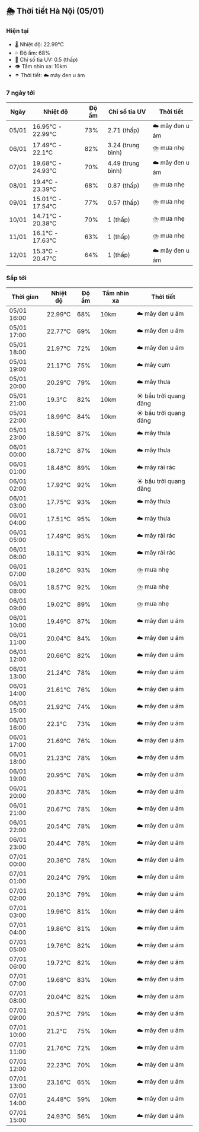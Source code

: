 ## 🌦️ Thời tiết Hà Nội (05/01)

### Hiện tại

- 🌡️ Nhiệt độ: 22.99℃
- 💦 Độ ẩm: 68%
- 🌟 Chỉ số tia UV: 0.5 (thấp)
- 👁️ Tầm nhìn xa: 10km
- ☂️ Thời tiết: ☁️ mây đen u ám

### 7 ngày tới

| Ngày | Nhiệt độ | Độ ẩm | Chỉ số tia UV | Thời tiết |
| --- | --- | --- | --- | --- |
| 05/01 | 16.95℃ - 22.99℃ | 73% | 2.71 (thấp) | ☁️ mây đen u ám |
| 06/01 | 17.49℃ - 22.1℃ | 82% | 3.24 (trung bình) | ⛈️ mưa nhẹ |
| 07/01 | 19.68℃ - 24.93℃ | 70% | 4.49 (trung bình) | ☁️ mây đen u ám |
| 08/01 | 19.4℃ - 23.39℃ | 68% | 0.87 (thấp) | ⛈️ mưa nhẹ |
| 09/01 | 15.01℃ - 17.54℃ | 77% | 0.57 (thấp) | ⛈️ mưa nhẹ |
| 10/01 | 14.71℃ - 20.38℃ | 70% | 1 (thấp) | ⛈️ mưa nhẹ |
| 11/01 | 16.1℃ - 17.63℃ | 63% | 1 (thấp) | ⛈️ mưa nhẹ |
| 12/01 | 15.3℃ - 20.47℃ | 64% | 1 (thấp) | ☁️ mây đen u ám |

### Sắp tới

| Thời gian | Nhiệt độ | Độ ẩm | Tầm nhìn xa | Thời tiết |
| --- | --- | --- | --- | --- |
| 05/01 16:00 | 22.99℃ | 68% | 10km | ☁️ mây đen u ám |
| 05/01 17:00 | 22.77℃ | 69% | 10km | ☁️ mây đen u ám |
| 05/01 18:00 | 21.97℃ | 72% | 10km | ☁️ mây đen u ám |
| 05/01 19:00 | 21.17℃ | 75% | 10km | ☁️ mây cụm |
| 05/01 20:00 | 20.29℃ | 79% | 10km | ☁️ mây thưa |
| 05/01 21:00 | 19.3℃ | 82% | 10km | ☀️ bầu trời quang đãng |
| 05/01 22:00 | 18.99℃ | 84% | 10km | ☀️ bầu trời quang đãng |
| 05/01 23:00 | 18.59℃ | 87% | 10km | ☁️ mây thưa |
| 06/01 00:00 | 18.72℃ | 87% | 10km | ☁️ mây thưa |
| 06/01 01:00 | 18.48℃ | 89% | 10km | ☁️ mây rải rác |
| 06/01 02:00 | 17.92℃ | 92% | 10km | ☀️ bầu trời quang đãng |
| 06/01 03:00 | 17.75℃ | 93% | 10km | ☁️ mây thưa |
| 06/01 04:00 | 17.51℃ | 95% | 10km | ☁️ mây thưa |
| 06/01 05:00 | 17.49℃ | 95% | 10km | ☁️ mây rải rác |
| 06/01 06:00 | 18.11℃ | 93% | 10km | ☁️ mây rải rác |
| 06/01 07:00 | 18.26℃ | 93% | 10km | ⛈️ mưa nhẹ |
| 06/01 08:00 | 18.57℃ | 92% | 10km | ⛈️ mưa nhẹ |
| 06/01 09:00 | 19.02℃ | 89% | 10km | ⛈️ mưa nhẹ |
| 06/01 10:00 | 19.49℃ | 87% | 10km | ☁️ mây đen u ám |
| 06/01 11:00 | 20.04℃ | 84% | 10km | ☁️ mây đen u ám |
| 06/01 12:00 | 20.66℃ | 82% | 10km | ☁️ mây đen u ám |
| 06/01 13:00 | 21.24℃ | 78% | 10km | ☁️ mây đen u ám |
| 06/01 14:00 | 21.61℃ | 76% | 10km | ☁️ mây đen u ám |
| 06/01 15:00 | 21.92℃ | 74% | 10km | ☁️ mây đen u ám |
| 06/01 16:00 | 22.1℃ | 73% | 10km | ☁️ mây đen u ám |
| 06/01 17:00 | 21.69℃ | 76% | 10km | ☁️ mây đen u ám |
| 06/01 18:00 | 21.23℃ | 78% | 10km | ☁️ mây đen u ám |
| 06/01 19:00 | 20.95℃ | 78% | 10km | ☁️ mây đen u ám |
| 06/01 20:00 | 20.83℃ | 78% | 10km | ☁️ mây đen u ám |
| 06/01 21:00 | 20.67℃ | 78% | 10km | ☁️ mây đen u ám |
| 06/01 22:00 | 20.54℃ | 78% | 10km | ☁️ mây đen u ám |
| 06/01 23:00 | 20.44℃ | 78% | 10km | ☁️ mây đen u ám |
| 07/01 00:00 | 20.36℃ | 78% | 10km | ☁️ mây đen u ám |
| 07/01 01:00 | 20.24℃ | 79% | 10km | ☁️ mây đen u ám |
| 07/01 02:00 | 20.13℃ | 79% | 10km | ☁️ mây đen u ám |
| 07/01 03:00 | 19.96℃ | 81% | 10km | ☁️ mây đen u ám |
| 07/01 04:00 | 19.86℃ | 81% | 10km | ☁️ mây đen u ám |
| 07/01 05:00 | 19.76℃ | 82% | 10km | ☁️ mây đen u ám |
| 07/01 06:00 | 19.72℃ | 82% | 10km | ☁️ mây đen u ám |
| 07/01 07:00 | 19.68℃ | 83% | 10km | ☁️ mây đen u ám |
| 07/01 08:00 | 20.04℃ | 82% | 10km | ☁️ mây đen u ám |
| 07/01 09:00 | 20.57℃ | 79% | 10km | ☁️ mây đen u ám |
| 07/01 10:00 | 21.2℃ | 75% | 10km | ☁️ mây đen u ám |
| 07/01 11:00 | 21.76℃ | 72% | 10km | ☁️ mây đen u ám |
| 07/01 12:00 | 22.23℃ | 70% | 10km | ☁️ mây đen u ám |
| 07/01 13:00 | 23.16℃ | 65% | 10km | ☁️ mây đen u ám |
| 07/01 14:00 | 24.48℃ | 59% | 10km | ☁️ mây đen u ám |
| 07/01 15:00 | 24.93℃ | 56% | 10km | ☁️ mây đen u ám |
